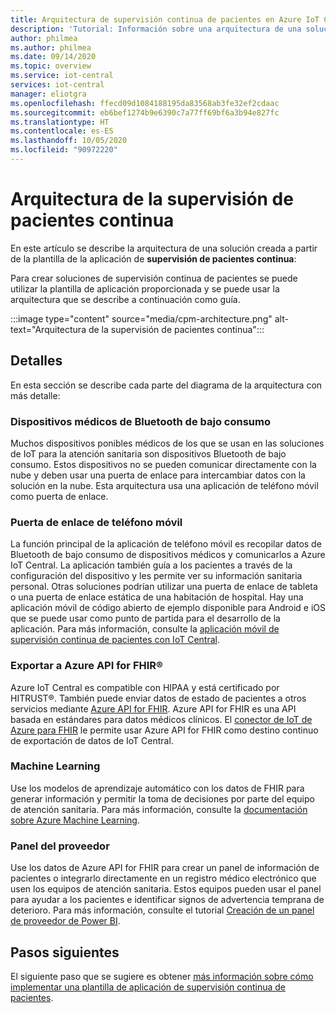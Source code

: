 ```yaml
---
title: Arquitectura de supervisión continua de pacientes en Azure IoT Central | Microsoft Docs
description: 'Tutorial: Información sobre una arquitectura de una solución de supervisión continua de pacientes.'
author: philmea
ms.author: philmea
ms.date: 09/14/2020
ms.topic: overview
ms.service: iot-central
services: iot-central
manager: eliotgra
ms.openlocfilehash: ffecd09d1084188195da83568ab3fe32ef2cdaac
ms.sourcegitcommit: eb6bef1274b9e6390c7a77ff69bf6a3b94e827fc
ms.translationtype: HT
ms.contentlocale: es-ES
ms.lasthandoff: 10/05/2020
ms.locfileid: "90972220"
---
```

# <a name="continuous-patient-monitoring-architecture"></a>Arquitectura de la supervisión de pacientes continua

En este artículo se describe la arquitectura de una solución creada a partir de la plantilla de la aplicación de **supervisión de pacientes continua**:

Para crear soluciones de supervisión continua de pacientes se puede utilizar la plantilla de aplicación proporcionada y se puede usar la arquitectura que se describe a continuación como guía.

:::image type="content" source="media/cpm-architecture.png" alt-text="Arquitectura de la supervisión de pacientes continua":::

## <a name="details"></a>Detalles

En esta sección se describe cada parte del diagrama de la arquitectura con más detalle:

### <a name="bluetooth-low-energy-ble-medical-devices"></a>Dispositivos médicos de Bluetooth de bajo consumo

Muchos dispositivos ponibles médicos de los que se usan en las soluciones de IoT para la atención sanitaria son dispositivos Bluetooth de bajo consumo. Estos dispositivos no se pueden comunicar directamente con la nube y deben usar una puerta de enlace para intercambiar datos con la solución en la nube. Esta arquitectura usa una aplicación de teléfono móvil como puerta de enlace.

### <a name="mobile-phone-gateway"></a>Puerta de enlace de teléfono móvil

La función principal de la aplicación de teléfono móvil es recopilar datos de Bluetooth de bajo consumo de dispositivos médicos y comunicarlos a Azure IoT Central. La aplicación también guía a los pacientes a través de la configuración del dispositivo y les permite ver su información sanitaria personal. Otras soluciones podrían utilizar una puerta de enlace de tableta o una puerta de enlace estática de una habitación de hospital. Hay una aplicación móvil de código abierto de ejemplo disponible para Android e iOS que se puede usar como punto de partida para el desarrollo de la aplicación. Para más información, consulte la [aplicación móvil de supervisión continua de pacientes con IoT Central](https://docs.microsoft.com/samples/iot-for-all/iotc-cpm-sample/iotc-cpm-sample/).

### <a name="export-to-azure-api-for-fhirreg"></a>Exportar a Azure API for FHIR&reg;

Azure IoT Central es compatible con HIPAA y está certificado por HITRUST&reg;. También puede enviar datos de estado de pacientes a otros servicios mediante [Azure API for FHIR](../../healthcare-apis/overview.md). Azure API for FHIR es una API basada en estándares para datos médicos clínicos. El [conector de IoT de Azure para FHIR](https://docs.microsoft.com/azure/healthcare-apis/iot-fhir-portal-quickstart) le permite usar Azure API for FHIR como destino continuo de exportación de datos de IoT Central.

### <a name="machine-learning"></a>Machine Learning

Use los modelos de aprendizaje automático con los datos de FHIR para generar información y permitir la toma de decisiones por parte del equipo de atención sanitaria. Para más información, consulte la [documentación sobre Azure Machine Learning](../../machine-learning/index.yml).

### <a name="provider-dashboard"></a>Panel del proveedor

Use los datos de Azure API for FHIR para crear un panel de información de pacientes o integrarlo directamente en un registro médico electrónico que usen los equipos de atención sanitaria. Estos equipos pueden usar el panel para ayudar a los pacientes e identificar signos de advertencia temprana de deterioro. Para más información, consulte el tutorial [Creación de un panel de proveedor de Power BI](howto-health-data-triage.md).

## <a name="next-steps"></a>Pasos siguientes

El siguiente paso que se sugiere es obtener [más información sobre cómo implementar una plantilla de aplicación de supervisión continua de pacientes](tutorial-continuous-patient-monitoring.md).
